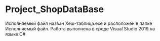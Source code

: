 # Project_ShopDataBase
Исполняемый файл назван Хеш-таблица.exe и расположен в папке Исполняемый файл.
Работа выполнена в среде Visual Studio 2019 на языке C#
